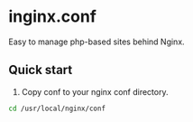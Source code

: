 inginx.conf
==============

Easy to manage php-based sites behind Nginx.

Quick start
-----------
1. Copy conf to your nginx conf directory.

```bash
cd /usr/local/nginx/conf
```
